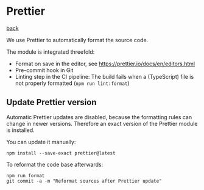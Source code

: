 # Prettier

[back](../README.md)

We use Prettier to automatically format the source code.

The module is integrated threefold:

- Format on save in the editor, see https://prettier.io/docs/en/editors.html
- Pre-commit hook in Git
- Linting step in the CI pipeline: The build fails when a (TypeScript) file is not properly formatted (`npm run lint:format`)

## Update Prettier version

Automatic Prettier updates are disabled, because the formatting rules can change in newer versions. Therefore an exact version of the Prettier module is installed.

You can update it manually:

```
npm install --save-exact prettier@latest
```

To reformat the code base afterwards:

```
npm run format
git commit -a -m "Reformat sources after Prettier update"
```
